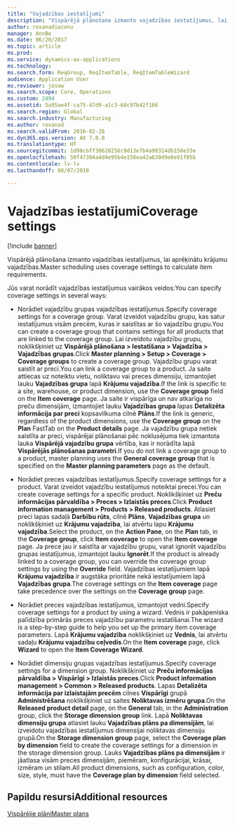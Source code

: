 ```yaml
---
title: "Vajadzības iestatījumi"
description: "Vispārējā plānošana izmanto vajadzības iestatījumus, lai aprēķinātu krājumu vajadzības."
author: roxanadiaconu
manager: AnnBe
ms.date: 06/20/2017
ms.topic: article
ms.prod: 
ms.service: dynamics-ax-applications
ms.technology: 
ms.search.form: ReqGroup, ReqItemTable, ReqItemTableWizard
audience: Application User
ms.reviewer: josaw
ms.search.scope: Core, Operations
ms.custom: 2494
ms.assetid: 5a95ae4f-ca75-47d9-a1c3-68c97b42f166
ms.search.region: Global
ms.search.industry: Manufacturing
ms.author: roxanad
ms.search.validFrom: 2016-02-28
ms.dyn365.ops.version: AX 7.0.0
ms.translationtype: HT
ms.sourcegitcommit: 1d98cbff30620256c9d13e7b4a90314db150e33e
ms.openlocfilehash: 50f47394a4d4e95b4e158ea42a630d9e6e91f05b
ms.contentlocale: lv-lv
ms.lasthandoff: 08/07/2018

---
```


# <a name="coverage-settings"></a><span data-ttu-id="da6c2-103">Vajadzības iestatījumi</span><span class="sxs-lookup"><span data-stu-id="da6c2-103">Coverage settings</span></span>

[!include [banner](../includes/banner.md)]

<span data-ttu-id="da6c2-104">Vispārējā plānošana izmanto vajadzības iestatījumus, lai aprēķinātu krājumu vajadzības.</span><span class="sxs-lookup"><span data-stu-id="da6c2-104">Master scheduling uses coverage settings to calculate item requirements.</span></span> 

<span data-ttu-id="da6c2-105">Jūs varat norādīt vajadzības iestatījumus vairākos veidos:</span><span class="sxs-lookup"><span data-stu-id="da6c2-105">You can specify coverage settings in several ways:</span></span>

-   <span data-ttu-id="da6c2-106">Norādiet vajadzību grupas vajadzības iestatījumus.</span><span class="sxs-lookup"><span data-stu-id="da6c2-106">Specify coverage settings for a coverage group.</span></span> <span data-ttu-id="da6c2-107">Varat izveidot vajadzību grupu, kas satur iestatījumus visām precēm, kuras ir saistītas ar šo vajadzību grupu.</span><span class="sxs-lookup"><span data-stu-id="da6c2-107">You can create a coverage group that contains settings for all products that are linked to the coverage group.</span></span> <span data-ttu-id="da6c2-108">Lai izveidotu vajadzību grupu, noklikšķiniet uz **Vispārējā plānošana &gt; Iestatīšana &gt; Vajadzība &gt; Vajadzības grupas**.</span><span class="sxs-lookup"><span data-stu-id="da6c2-108">Click **Master planning &gt; Setup &gt; Coverage &gt; Coverage groups** to create a coverage group.</span></span> <span data-ttu-id="da6c2-109">Vajadzību grupu varat saistīt ar preci.</span><span class="sxs-lookup"><span data-stu-id="da6c2-109">You can link a coverage group to a product.</span></span> <span data-ttu-id="da6c2-110">Ja saite attiecas uz noteiktu vietu, noliktavu vai preces dimensiju, izmantojiet lauku **Vajadzības grupa** lapā **Krājumu vajadzība**.</span><span class="sxs-lookup"><span data-stu-id="da6c2-110">If the link is specific to a site, warehouse, or product dimension, use the **Coverage group** field on the **Item coverage** page.</span></span> <span data-ttu-id="da6c2-111">Ja saite ir vispārīga un nav atkarīga no preču dimensijām, izmantojiet lauku **Vajadzības grupa** lapas **Detalizēta informācija par preci** kopsavilkuma cilnē **Plāns**.</span><span class="sxs-lookup"><span data-stu-id="da6c2-111">If the link is generic, regardless of the product dimensions, use the **Coverage group** on the **Plan** FastTab on the **Product details** page.</span></span> <span data-ttu-id="da6c2-112">Ja vajadzību grupa netiek saistīta ar preci, vispārējai plānošanai pēc noklusējuma tiek izmantota lauka **Vispārējā vajadzību grupa** vērtība, kas ir norādīta lapā **Vispārējās plānošanas parametri**.</span><span class="sxs-lookup"><span data-stu-id="da6c2-112">If you do not link a coverage group to a product, master planning uses the **General coverage group** that is specified on the **Master planning parameters** page as the default.</span></span>

-   <span data-ttu-id="da6c2-113">Norādiet preces vajadzības iestatījumus.</span><span class="sxs-lookup"><span data-stu-id="da6c2-113">Specify coverage settings for a product.</span></span> <span data-ttu-id="da6c2-114">Varat izveidot vajadzību iestatījumus noteiktai precei.</span><span class="sxs-lookup"><span data-stu-id="da6c2-114">You can create coverage settings for a specific product.</span></span> <span data-ttu-id="da6c2-115">Noklikšķiniet uz **Preču informācijas pārvaldība &gt; Preces &gt; Izlaistās preces**.</span><span class="sxs-lookup"><span data-stu-id="da6c2-115">Click **Product information management &gt; Products &gt; Released products**.</span></span> <span data-ttu-id="da6c2-116">Atlasiet preci lapas sadaļā **Darbību rūts**, cilnē **Plāns**, **Vajadzības grupa** un noklikšķiniet uz **Krājumu vajadzība**, lai atvērtu lapu **Krājumu vajadzība**.</span><span class="sxs-lookup"><span data-stu-id="da6c2-116">Select the product, on the **Action Pane**, on the **Plan** tab, in the **Coverage group**, click **Item coverage** to open the **Item coverage** page.</span></span> <span data-ttu-id="da6c2-117">Ja prece jau ir saistīta ar vajadzību grupu, varat ignorēt vajadzību grupas iestatījumus, izmantojot lauku **Ignorēt**.</span><span class="sxs-lookup"><span data-stu-id="da6c2-117">If the product is already linked to a coverage group, you can override the coverage group settings by using the **Override** field.</span></span> <span data-ttu-id="da6c2-118">Vajadzības iestatījumiem lapā **Krājumu vajadzība** ir augstāka prioritāte nekā iestatījumiem lapā **Vajadzības grupa**.</span><span class="sxs-lookup"><span data-stu-id="da6c2-118">The coverage settings on the **Item coverage** page take precedence over the settings on the **Coverage group** page.</span></span>

<!-- -->

-   <span data-ttu-id="da6c2-119">Norādiet preces vajadzības iestatījumus, izmantojot vedni.</span><span class="sxs-lookup"><span data-stu-id="da6c2-119">Specify coverage settings for a product by using a wizard.</span></span> <span data-ttu-id="da6c2-120">Vednis ir pakāpeniska palīdzība primārās preces vajadzību parametru iestatīšanai.</span><span class="sxs-lookup"><span data-stu-id="da6c2-120">The wizard is a step-by-step guide to help you set up the primary item coverage parameters.</span></span> <span data-ttu-id="da6c2-121">Lapā **Krājumu vajadzība** noklikšķiniet uz **Vednis**, lai atvērtu sadaļu **Krājumu vajadzību ceļvedis**.</span><span class="sxs-lookup"><span data-stu-id="da6c2-121">On the **Item coverage** page, click **Wizard** to open the **Item Coverage Wizard**.</span></span>

<!-- -->

- <span data-ttu-id="da6c2-122">Norādiet dimensiju grupas vajadzības iestatījumus.</span><span class="sxs-lookup"><span data-stu-id="da6c2-122">Specify coverage settings for a dimension group.</span></span> <span data-ttu-id="da6c2-123">Noklikšķiniet uz **Preču informācijas pārvaldība &gt; Vispārīgi &gt; Izlaistās preces**.</span><span class="sxs-lookup"><span data-stu-id="da6c2-123">Click **Product information management &gt; Common &gt; Released products**.</span></span> <span data-ttu-id="da6c2-124">Lapas **Detalizēta informācija par izlaistajām precēm** cilnes **Vispārīgi** grupā **Administrēšana** noklikšķiniet uz saites **Noliktavas izmēru grupa**.</span><span class="sxs-lookup"><span data-stu-id="da6c2-124">On the **Released product detail** page, on the **General** tab, in the **Administration** group, click the **Storage dimension group** link.</span></span> <span data-ttu-id="da6c2-125">Lapā **Noliktavas dimensiju grupa** atlasiet lauku **Vajadzības plāns pa dimensijām**, lai izveidotu vajadzības iestatījumus dimensijai noliktavas dimensiju grupā.</span><span class="sxs-lookup"><span data-stu-id="da6c2-125">On the **Storage dimension group** page, select the **Coverage plan by dimension** field to create the coverage settings for a dimension in the storage dimension group.</span></span> <span data-ttu-id="da6c2-126">Lauks **Vajadzības plāns pa dimensijām** ir jāatlasa visām preces dimensijām, piemēram, konfigurācijai, krāsai, izmēram un stilam.</span><span class="sxs-lookup"><span data-stu-id="da6c2-126">All product dimensions, such as configuration, color, size, style, must have the **Coverage plan by dimension** field selected.</span></span>



<a name="additional-resources"></a><span data-ttu-id="da6c2-127">Papildu resursi</span><span class="sxs-lookup"><span data-stu-id="da6c2-127">Additional resources</span></span>
--------

[<span data-ttu-id="da6c2-128">Vispārējie plāni</span><span class="sxs-lookup"><span data-stu-id="da6c2-128">Master plans</span></span>](master-plans.md)




